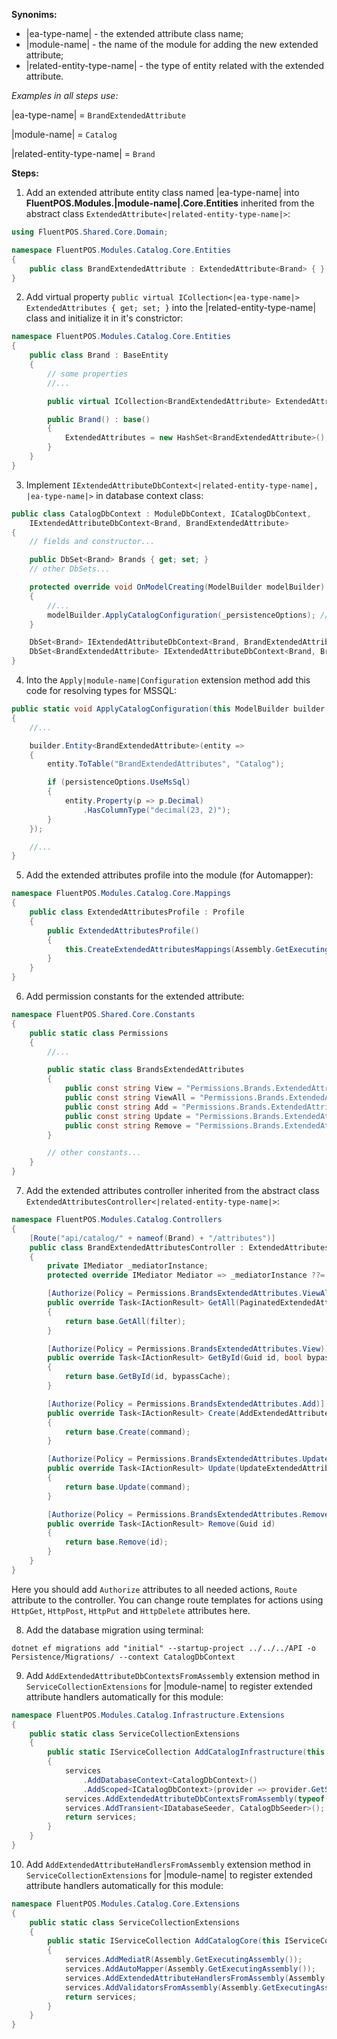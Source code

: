 **Synonims:**

* |ea-type-name| - the extended attribute class name;
* |module-name| - the name of the module for adding the new extended attribute;
* |related-entity-type-name| - the type of entity related with the extended attribute.

*Examples in all steps use:*

|ea-type-name| = `BrandExtendedAttribute`

|module-name| = `Catalog`

|related-entity-type-name| = `Brand`

**Steps:**

1) Add an extended attribute entity class named |ea-type-name| into **FluentPOS.Modules.|module-name|.Core.Entities** inherited from the abstract class `ExtendedAttribute<|related-entity-type-name|>`:

```csharp
using FluentPOS.Shared.Core.Domain;

namespace FluentPOS.Modules.Catalog.Core.Entities
{
    public class BrandExtendedAttribute : ExtendedAttribute<Brand> { }
}
```

2) Add virtual property `public virtual ICollection<|ea-type-name|> ExtendedAttributes { get; set; }` into the |related-entity-type-name| class and initialize it in it's constrictor:

```csharp
namespace FluentPOS.Modules.Catalog.Core.Entities
{
    public class Brand : BaseEntity
    {
        // some properties
	    //...

        public virtual ICollection<BrandExtendedAttribute> ExtendedAttributes { get; set; }

        public Brand() : base()
        {
            ExtendedAttributes = new HashSet<BrandExtendedAttribute>();
        }
    }
}
```

3) Implement `IExtendedAttributeDbContext<|related-entity-type-name|, |ea-type-name|>` in database context class:

```csharp
public class CatalogDbContext : ModuleDbContext, ICatalogDbContext,
    IExtendedAttributeDbContext<Brand, BrandExtendedAttribute>
{
    // fields and constructor...

    public DbSet<Brand> Brands { get; set; }
    // other DbSets...

    protected override void OnModelCreating(ModelBuilder modelBuilder)
    {
	    //...
	    modelBuilder.ApplyCatalogConfiguration(_persistenceOptions); // see step 4.
    }

    DbSet<Brand> IExtendedAttributeDbContext<Brand, BrandExtendedAttribute>.GetEntities() => Brands;
    DbSet<BrandExtendedAttribute> IExtendedAttributeDbContext<Brand, BrandExtendedAttribute>.ExtendedAttributes { get; set; }
}
```

4) Into the `Apply|module-name|Configuration` extension method add this code for resolving types for MSSQL:

```csharp
public static void ApplyCatalogConfiguration(this ModelBuilder builder, PersistenceSettings persistenceOptions)
{
    //...

    builder.Entity<BrandExtendedAttribute>(entity =>
    {
        entity.ToTable("BrandExtendedAttributes", "Catalog");

        if (persistenceOptions.UseMsSql)
        {
            entity.Property(p => p.Decimal)
                .HasColumnType("decimal(23, 2)");
        }
    });

    //...
}
```

5) Add the extended attributes profile into the module (for Automapper):

```csharp
namespace FluentPOS.Modules.Catalog.Core.Mappings
{
    public class ExtendedAttributesProfile : Profile
    {
        public ExtendedAttributesProfile()
        {
            this.CreateExtendedAttributesMappings(Assembly.GetExecutingAssembly());
        }
    }
}
```

6) Add permission constants for the extended attribute:

```csharp
namespace FluentPOS.Shared.Core.Constants
{
    public static class Permissions
    {
        //...

        public static class BrandsExtendedAttributes
        {
            public const string View = "Permissions.Brands.ExtendedAttributes.View";
            public const string ViewAll = "Permissions.Brands.ExtendedAttributes.ViewAll";
            public const string Add = "Permissions.Brands.ExtendedAttributes.Add";
            public const string Update = "Permissions.Brands.ExtendedAttributes.Update";
            public const string Remove = "Permissions.Brands.ExtendedAttributes.Remove";
        }

        // other constants...
    }
}
```

7) Add the extended attributes controller inherited from the abstract class `ExtendedAttributesController<|related-entity-type-name|>`:

```csharp
namespace FluentPOS.Modules.Catalog.Controllers
{
    [Route("api/catalog/" + nameof(Brand) + "/attributes")]
    public class BrandExtendedAttributesController : ExtendedAttributesController<Brand>
    {
	    private IMediator _mediatorInstance;
	    protected override IMediator Mediator => _mediatorInstance ??= HttpContext.RequestServices.GetService<IMediator>();

	    [Authorize(Policy = Permissions.BrandsExtendedAttributes.ViewAll)]
	    public override Task<IActionResult> GetAll(PaginatedExtendedAttributeFilter filter)
	    {
		    return base.GetAll(filter);
	    }

	    [Authorize(Policy = Permissions.BrandsExtendedAttributes.View)]
	    public override Task<IActionResult> GetById(Guid id, bool bypassCache)
	    {
		    return base.GetById(id, bypassCache);
	    }

	    [Authorize(Policy = Permissions.BrandsExtendedAttributes.Add)]
	    public override Task<IActionResult> Create(AddExtendedAttributeCommand<Brand> command)
	    {
		    return base.Create(command);
	    }

	    [Authorize(Policy = Permissions.BrandsExtendedAttributes.Update)]
	    public override Task<IActionResult> Update(UpdateExtendedAttributeCommand<Brand> command)
	    {
		    return base.Update(command);
	    }

	    [Authorize(Policy = Permissions.BrandsExtendedAttributes.Remove)]
	    public override Task<IActionResult> Remove(Guid id)
	    {
		    return base.Remove(id);
	    }
    }
}
```

Here you should add `Authorize` attributes to all needed actions, `Route` attribute to the controller.
You can change route templates for actions using `HttpGet`, `HttpPost`, `HttpPut` and `HttpDelete` attributes here.

8) Add the database migration using terminal: 

```
dotnet ef migrations add "initial" --startup-project ../../../API -o Persistence/Migrations/ --context CatalogDbContext
```

9) Add `AddExtendedAttributeDbContextsFromAssembly` extension method in `ServiceCollectionExtensions` for |module-name| to register extended attribute handlers automatically for this module:

```csharp
namespace FluentPOS.Modules.Catalog.Infrastructure.Extensions
{
    public static class ServiceCollectionExtensions
    {
        public static IServiceCollection AddCatalogInfrastructure(this IServiceCollection services)
        {
            services
                .AddDatabaseContext<CatalogDbContext>()
                .AddScoped<ICatalogDbContext>(provider => provider.GetService<CatalogDbContext>());
            services.AddExtendedAttributeDbContextsFromAssembly(typeof(CatalogDbContext), Assembly.GetAssembly(typeof(ICatalogDbContext)));
            services.AddTransient<IDatabaseSeeder, CatalogDbSeeder>();
            return services;
        }
    }
}
```

10) Add `AddExtendedAttributeHandlersFromAssembly` extension method in `ServiceCollectionExtensions` for |module-name| to register extended attribute handlers automatically for this module:

```csharp
namespace FluentPOS.Modules.Catalog.Core.Extensions
{
    public static class ServiceCollectionExtensions
    {
        public static IServiceCollection AddCatalogCore(this IServiceCollection services)
        {
            services.AddMediatR(Assembly.GetExecutingAssembly());
            services.AddAutoMapper(Assembly.GetExecutingAssembly());
            services.AddExtendedAttributeHandlersFromAssembly(Assembly.GetExecutingAssembly());
            services.AddValidatorsFromAssembly(Assembly.GetExecutingAssembly());
            return services;
        }
    }
}
```